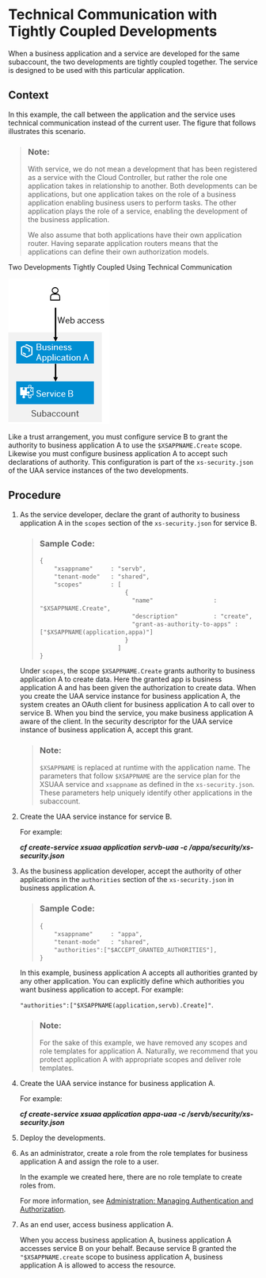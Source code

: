 <!-- loio92d82380f45a45c4b157f92a61307da1 -->

# Technical Communication with Tightly Coupled Developments

When a business application and a service are developed for the same subaccount, the two developments are tightly coupled together. The service is designed to be used with this particular application.



<a name="loio92d82380f45a45c4b157f92a61307da1__context_gjb_5nb_4fb"/>

## Context

In this example, the call between the application and the service uses technical communication instead of the current user. The figure that follows illustrates this scenario.

> ### Note:  
> With service, we do not mean a development that has been registered as a service with the Cloud Controller, but rather the role one application takes in relationship to another. Both developments can be applications, but one application takes on the role of a business application enabling business users to perform tasks. The other application plays the role of a service, enabling the development of the business application.
> 
> We also assume that both applications have their own application router. Having separate application routers means that the applications can define their own authorization models.

   
  
<a name="loio92d82380f45a45c4b157f92a61307da1__fig_qly_nxw_42b"/>Two Developments Tightly Coupled Using Technical Communication

 ![](images/app_plan_technical_user_pptx_1ded4e5.png "Two Developments Tightly Coupled Using Technical Communication") 

Like a trust arrangement, you must configure service B to grant the authority to business application A to use the `$XSAPPNAME.Create` scope. Likewise you must configure business application A to accept such declarations of authority. This configuration is part of the `xs-security.json` of the UAA service instances of the two developments.



<a name="loio92d82380f45a45c4b157f92a61307da1__steps_p4k_vnb_4fb"/>

## Procedure

1.  As the service developer, declare the grant of authority to business application A in the `scopes` section of the `xs-security.json` for service B.

    > ### Sample Code:  
    > ```lang-json
    > {
    >     "xsappname"     : "servb",
    >     "tenant-mode"   : "shared",
    >     "scopes"        : [
    >                         {
    >                           "name"                 : "$XSAPPNAME.Create",
    >                           "description"          : "create",
    >                           "grant-as-authority-to-apps" : ["$XSAPPNAME(application,appa)"]
    >                         }
    >                       ]
    > }
    > ```

    Under `scopes`, the scope `$XSAPPNAME.Create` grants authority to business application A to create data. Here the granted app is business application A and has been given the authorization to create data. When you create the UAA service instance for business application A, the system creates an OAuth client for business application A to call over to service B. When you bind the service, you make business application A aware of the client. In the security descriptor for the UAA service instance of business application A, accept this grant.

    > ### Note:  
    > `$XSAPPNAME` is replaced at runtime with the application name. The parameters that follow `$XSAPPNAME` are the service plan for the XSUAA service and `xsappname` as defined in the `xs-security.json`. These parameters help uniquely identify other applications in the subaccount.

2.  Create the UAA service instance for service B.

    For example:

    ***cf create-service xsuaa application servb-uaa -c /appa/security/xs-security.json***

3.  As the business application developer, accept the authority of other applications in the `authorities` section of the `xs-security.json` in business application A.

    > ### Sample Code:  
    > ```lang-json
    > {
    >     "xsappname"     : "appa",
    >     "tenant-mode"   : "shared",
    >     "authorities":["$ACCEPT_GRANTED_AUTHORITIES"],
    > }
    > ```

    In this example, business application A accepts all authorities granted by any other application. You can explicitly define which authorities you want business application to accept. For example:

    `"authorities":["$XSAPPNAME(application,servb).Create]"`.

    > ### Note:  
    > For the sake of this example, we have removed any scopes and role templates for application A. Naturally, we recommend that you protect application A with appropriate scopes and deliver role templates.

4.  Create the UAA service instance for business application A.

    For example:

    ***cf create-service xsuaa application appa-uaa -c /servb/security/xs-security.json***

5.  Deploy the developments.

6.  As an adminístrator, create a role from the role templates for business application A and assign the role to a user.

    In the example we created here, there are no role template to create roles from.

    For more information, see [Administration: Managing Authentication and Authorization](https://help.sap.com/viewer/65de2977205c403bbc107264b8eccf4b/Cloud/en-US/1ff47b2d980e43a6b2ce294352333708.html).

7.  As an end user, access business application A.

    When you access business application A, business application A accesses service B on your behalf. Because service B granted the `"$XSAPPNAME.create` scope to business application A, business application A is allowed to access the resource.


